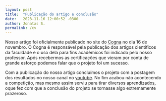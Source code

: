 ```yaml
---
layout: post
title:  "Publicação do artigo e conclusão"
date:   2023-11-16 12:00:52 -0300
author: Jonatas S.
permalink: /cv
---
```


Nosso artigo foi oficialmente publicado no site do [Cogna](https://eac.pgsscogna.com.br/anais/edicao-ano.php?ano=2023) no dia 16 de novembro. O Cogna é responsável pela publicação dos artigos científicos da faculdade e o uso dela para fins acadêmicos foi indicado pelo nosso professor. Após recebermos as certificações que vieram por conta de grande esforço podemos falar que o projeto foi um sucesso. 

Com a publicação do nosso artigo concluímos o projeto com a postagem dos resultados no nosso canal no [youtube](https://www.youtube.com/@CypherVortexInnovators.). No fim acabou não acontecendo a competição, mas mesmo assim serviu para tirar diversos aprendizados, oque fez com que a conclusão do projeto se tornasse algo extremamente prazeroso.